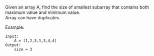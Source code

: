 Given an array A, find the size of smallest subarray that contains both maximum value and minimum value.  
Array can have duplicates.

Example:
```buildoutcfg
Input:
    A = [1,2,3,1,3,4,4]
Output:
    size = 3
```